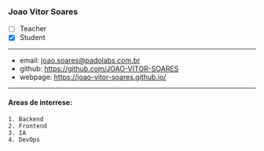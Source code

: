 ### Joao Vitor Soares  
- [ ] Teacher  
- [x] Student  
---  
* email: joao.soares@padolabs.com.br  
* github: https://github.com/JOAO-VITOR-SOARES 
* webpage: https://joao-vitor-soares.github.io/
--- 
#### Areas de interrese: 
```
1. Backend 
2. Frontend
3. IA
4. DevOps 
```
